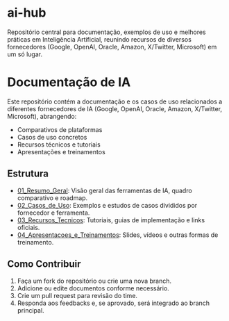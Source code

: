 # ai-hub
Repositório central para documentação, exemplos de uso e melhores práticas em Inteligência Artificial, reunindo recursos de diversos fornecedores (Google, OpenAI, Oracle, Amazon, X/Twitter, Microsoft) em um só lugar.

# Documentação de IA

Este repositório contém a documentação e os casos de uso relacionados a diferentes fornecedores de IA (Google, OpenAI, Oracle, Amazon, X/Twitter, Microsoft), abrangendo:

- Comparativos de plataformas
- Casos de uso concretos
- Recursos técnicos e tutoriais
- Apresentações e treinamentos

## Estrutura

- [01_Resumo_Geral](01_Resumo_Geral/): Visão geral das ferramentas de IA, quadro comparativo e roadmap.
- [02_Casos_de_Uso](02_Casos_de_Uso/): Exemplos e estudos de casos divididos por fornecedor e ferramenta.
- [03_Recursos_Tecnicos](03_Recursos_Tecnicos/): Tutoriais, guias de implementação e links oficiais.
- [04_Apresentacoes_e_Treinamentos](04_Apresentacoes_e_Treinamentos/): Slides, vídeos e outras formas de treinamento.

## Como Contribuir

1. Faça um fork do repositório ou crie uma nova branch.
2. Adicione ou edite documentos conforme necessário.
3. Crie um pull request para revisão do time.
4. Responda aos feedbacks e, se aprovado, será integrado ao branch principal.

